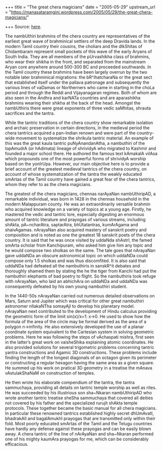 +++
title = "The great chera magicians"
date = "2005-05-29"
upstream_url = "https://manasataramgini.wordpress.com/2005/05/29/the-great-chera-magicians/"

+++
Source: [here](https://manasataramgini.wordpress.com/2005/05/29/the-great-chera-magicians/).

The nambUthiri brahmins of the chera country are representatives of the
earliest great wave of brahminical settlers of the deep Dravida lands.
In the modern Tamil country their cousins, the choliars and the
dIkShitas of Chidambaram represent small pockets of this wave of the
early Aryans of South India. They are all members of the pUrvashikha
class of brahmins, who wear their shikha in the front, and separated
from the mainstream Aryan core anywhere around 500-300 BC and proceeded
southwards. In the Tamil country these brahmins have been largely
overrun by the two notable later brahminical migrations: the
bR^ihatcharaNa or the great sect that established itself under the
pallava patronage and subsequently the various lines of vaDamas or
Northerners who came in starting in the choLa period and through the
Reddi and Vijayanagaran regimes. Both of whom are also seen in the
Andhra and karNATa countries and are aparashikha brahmins wearing their
shikha at the back of the head. Amongst the nambUthiris there were great
exponents of three vedic saMhitas, shrauta sacrifices and the tantra.

While the tantric traditions of the chera country show remarkable
isolation and archaic preservation in certain directions, in the
medieval period the chera tantrics acquired a pan-Indian renown and were
part of the country-wide movement to systematize the shrikula tantric
material. An example of this was the great kaula tantric
puNyAnandanAtha, a nambuthiri of the lopAmudrA (or hAdimata) lineage of
shrividyA who migrated to Kashmir and founded a major school there. He
authored the famous text kAmakalA vilAsa which propounds one of the most
powerful forms of shrividyA worship based on the yonIrUpa. However, our
main objective here is to provide a brief account of the greatest
medieval tantrics of the chera country, on account of whose
systematization of the tantra the weakly educated smArtas of the Tamil
country have gained a great fear of the chera tantrics, whom they refer
to as the chera magicians.  

The greatest of the chera magicians, chennas narAyaNan nambUthiripAD, a
remarkable individual, was born in 1428 in the chennas household in the
modern Malappuram county. He was an extraordinarily versatile brahmin
who acquired knowledge on a variety of topics at a young age. Firstly,
he mastered the vedic and tantric lore, especially digesting an enormous
amount of tantric literature and prayogas of various streams, including
shAkta, pA\~ncharAtra, saptarAtra, bhUtatantras, kumArAgama and
shaivAgamas. nArayaNan also acquired mastery of sanskrit poetry and
composition and is noted as one the greatest 18 sanskrit poets of the
chera country. It is said that he was once visited by uddaNda shAstrI,
the famed smArta scholar from Kanchipuram, who asked him give him any
topic and he would compose two sholkas on the same. The tale goes that
nArayaNan gave uddaNDa an obscure astronomical topic on which uddaNDa
could compose only 1.5 sholkas and was thus discomfited. It is also said
that uddaNDa had defeated all the nambuthiris in sanskR^it debates and
thoroughly shamed them by stating the he the tiger from Kanchi had put
the nambuthiri elephants of bad poetry to flight. So the nambuthiris
took refuge with nArayaNan, who laid an abhichAra on uddaNDa and uddaNDa
was consequently defeated by his own young nambuthiri student.

In the 1440-50s nArayaNan carried out numerous detailed observations on
Mars, Saturn and Jupiter which was critical for other great nambuthiri
astronomer nIlakaNTha somayAjI to develop his planetary model. nArayaNan
next contributed to the development of Hindu calculus providing the
geometric form of the limit sin(x)/x=1: x->0. He used to show how the
formula of the area of the circle may be formal derived as the area of a
polygon n->infinity. He also extensively developed the use of a planar
coordinate system equivalent to the Cartesian system in solving
geometric problems. Here he was following the steps of vAchaspati
mishra, first seen in the latter’s great work on vaisheShika explaining
atomic coordinates. He also provided solutions for several trigometric
problems concerning tantric yantra constructions and Agamic 3D
constructions. These problems include finding the length of the longest
diagonals of an octagon given its perimeter or constructing a regular
hexagon having the same area as a given square. He summed up his work on
pratical 3D geometry in a treatise the mAnava vAstulakShaNaM on
construction of temples.

He then wrote his elaborate compendium of the tantra, the tantra
sammuchaya, providing all details on tantric temple worship as well as
rites. He was succeeded by his illustrious son sha\~Nkaran nambUthiripAD
who wrote another tantric treatise sheSha sammuchaya that covered all
deities not covered by his father and the specialized rurujit shAkta
temple protocols. These together became the basic manual for all chera
magicians. In particular these renowned tantrics established highly
secret dhUmAvatI, bhadrakAlI and bagalAmukhI prayogas that are
transmitted only within their fold. Most poorly educated smArtas of the
Tamil and the Telugu countries have hardly any defense against these
prayogas and can be easily blown away. A chera tantric of the line of
nArAyaNan and sha\~Nkaran performed one of his mighty kaumAra prayogas
for me, which can be considerably efficacious.

